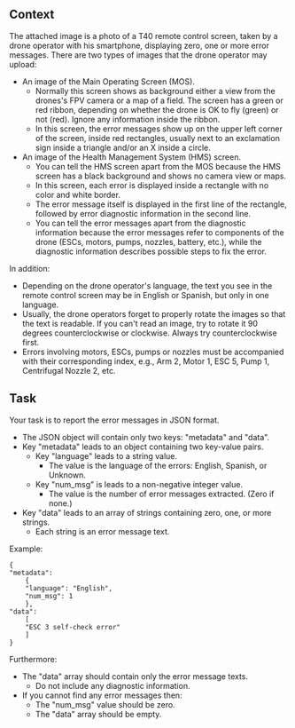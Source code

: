 ## Context

The attached image is a photo of a T40 remote control screen, taken by a drone operator with his smartphone, displaying zero, one or more error messages. There are two types of images that the drone operator may upload:
* An image of the Main Operating Screen (MOS).
    * Normally this screen shows as background either a view from the drones's FPV camera or a map of a field. The screen has a green or red ribbon, depending on whether the drone is OK to fly (green) or not (red). Ignore any information inside the ribbon.
    * In this screen, the error messages show up on the upper left corner of the screen, inside red rectangles, usually next to an exclamation sign inside a triangle and/or an X inside a circle.
* An image of the Health Management System (HMS) screen.
    * You can tell the HMS screen apart from the MOS because the HMS screen has a black background and shows no camera view or maps.
    * In this screen, each error is displayed inside a rectangle with no color and white border.
    * The error message itself is displayed in the first line of the rectangle, followed by error diagnostic information in the second line.
    * You can tell the error messages apart from the diagnostic information because the error messages refer to components of the drone (ESCs, motors, pumps, nozzles, battery, etc.), while the diagnostic information describes possible steps to fix the error.

In addition:
* Depending on the drone operator's language, the text you see in the remote control screen may be in English or Spanish, but only in one language.
* Usually, the drone operators forget to properly rotate the images so that the text is readable. If you can't read an image, try to rotate it 90 degrees counterclockwise or clockwise. Always try counterclockwise first.
* Errors involving motors, ESCs, pumps or nozzles must be accompanied with their corresponding index, e.g., Arm 2, Motor 1, ESC 5, Pump 1, Centrifugal Nozzle 2, etc.

## Task

Your task is to report the error messages in JSON format.
* The JSON object will contain only two keys: "metadata" and "data".
* Key "metadata" leads to an object containing two key-value pairs.
    * Key "language" leads to a string value.
        * The value is the language of the errors: English, Spanish, or Unknown.
    * Key "num_msg" is leads to a non-negative integer value.
        * The value is the number of error messages extracted. (Zero if none.)
* Key "data" leads to an array of strings containing zero, one, or more strings.
    * Each string is an error message text.

Example:
```
{
"metadata":
    {
    "language": "English",
    "num_msg": 1
    },
"data":
    [
    "ESC 3 self-check error"
    ]
}
```

Furthermore:
* The "data" array should contain only the error message texts.
    * Do not include any diagnostic information.
* If you cannot find any error messages then:
    * The "num_msg" value should be zero.
    * The "data" array should be empty.
